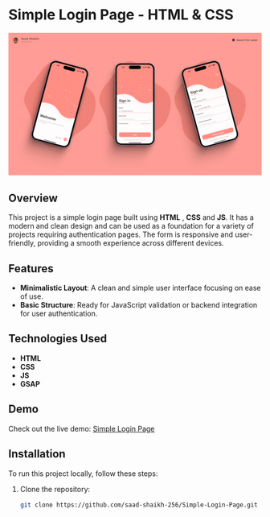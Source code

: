 # Simple Login Page - HTML & CSS

![Login Form](https://github.com/saad-shaikh-256/Simple-Login-Page/blob/main/Materials/Image/Cover.jpg)

## Overview

This project is a simple login page built using **HTML** , **CSS** and **JS**. It has a modern and clean design and can be used as a foundation for a variety of projects requiring authentication pages. The form is responsive and user-friendly, providing a smooth experience across different devices.

## Features

- **Minimalistic Layout**: A clean and simple user interface focusing on ease of use.
- **Basic Structure**: Ready for JavaScript validation or backend integration for user authentication.

## Technologies Used

- **HTML**
- **CSS**
- **JS**
- **GSAP**

## Demo

Check out the live demo: [Simple Login Page](https://simple-login-page-404.vercel.app/)

## Installation

To run this project locally, follow these steps:

1. Clone the repository:
   
   ```bash
   git clone https://github.com/saad-shaikh-256/Simple-Login-Page.git
